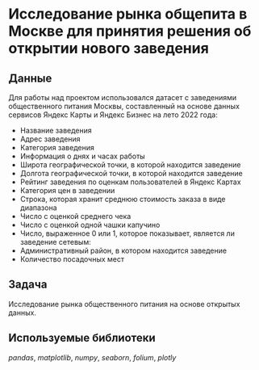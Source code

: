 # Исследование рынка общепита в Москве для принятия решения об открытии нового заведения
## Данные
Для работы над проектом использовался датасет с заведениями общественного питания Москвы, составленный на основе данных сервисов Яндекс Карты и Яндекс Бизнес на лето 2022 года:

- Название заведения
- Адрес заведения
- Категория заведения
- Информация о днях и часах работы
- Широта географической точки, в которой находится заведение
- Долгота географической точки, в которой находится заведение
- Рейтинг заведения по оценкам пользователей в Яндекс Картах
- Категория цен в заведении
- Строка, которая хранит среднюю стоимость заказа в виде диапазона
- Число с оценкой среднего чека
- Число с оценкой одной чашки капучино
- Число, выраженное 0 или 1, которое показывает, является ли заведение сетевым:
- Административный район, в котором находится заведение
- Количество посадочных мест

## Задача
Исследование рынка общественного питания на основе открытых данных.
## Используемые библиотеки
*pandas*, *matplotlib*, *numpy*, *seaborn*, *folium*, *plotly*
